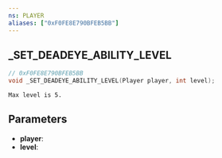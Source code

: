 ```yaml
---
ns: PLAYER
aliases: ["0xF0FE8E790BFEB5BB"]
---
```

## _SET_DEADEYE_ABILITY_LEVEL

```c
// 0xF0FE8E790BFEB5BB
void _SET_DEADEYE_ABILITY_LEVEL(Player player, int level);
```

```
Max level is 5.
```

## Parameters
* **player**:
* **level**:
